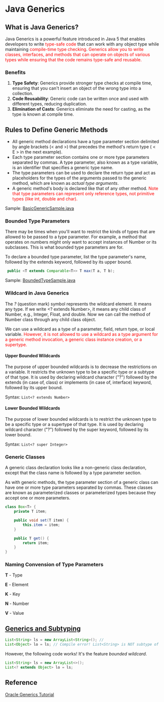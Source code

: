 # Java Generics

## What is Java Generics?
Java Generics is a powerful feature introduced in Java 5 that enables developers to write <span style="color:red;">type-safe code</span> that can work with any object type while maintaining <span style="color:red;">compile-time type checking</span>. <span style="color:red;">Generics allow you to write classes, interfaces, and methods that can operate on objects of various types while ensuring that the code remains type-safe and reusable.</span>

### Benefits
1. **Type Safety**: Generics provide stronger type checks at compile time, ensuring that you can't insert an object of the wrong type into a collection.
2. **Code Reusability**: Generic code can be written once and used with different types, reducing duplication.
3. **Elimination of Casts**: Generics eliminate the need for casting, as the type is known at compile time.

## Rules to Define Generic Methods
* All generic method declarations have a type parameter section delimited by angle brackets (< and >) that precedes the method's return type ( < E > in the next example).
* Each type parameter section contains one or more type parameters separated by commas. A type parameter, also known as a type variable, is an identifier that specifies a generic type name.
* The type parameters can be used to declare the return type and act as placeholders for the types of the arguments passed to the generic method, which are known as *actual type arguments*.
* A generic method's body is declared like that of any other method. <span style="color:red;">Note that type parameters can represent only reference types, not primitive types (like int, double and char).</span>

Sample: [BasicGenericSample.java](./BasicGenericSample.java)

### Bounded Type Parameters
There may be times when you'll want to restrict the kinds of types that are allowed to be passed to a type parameter. For example, a method that operates on numbers might only want to accept instances of Number or its subclasses. This is what bounded type parameters are for.

To declare a bounded type parameter, list the type parameter's name, followed by the extends keyword, followed by its upper bound.
```java
 public <T extends Comparable<T>> T max(T a, T b);
```

Sample: [BoundedTypeSample.java](./BoundedTypeSample.java)

### Wildcard in Java Generics
The *?* (question mark) symbol represents the wildcard element. It means any type. If we write <? extends Number>, it means any child class of Number, e.g., Integer, Float, and double. Now we can call the method of Number class through any child class object.

We can use a wildcard as a type of a parameter, field, return type, or local variable. <span style="color:red;"> However, it is not allowed to use a wildcard as a type argument for a generic method invocation, a generic class instance creation, or a supertype.</span>

#### Upper Bounded Wildcards
The purpose of upper bounded wildcards is to decrease the restrictions on a variable. It restricts the unknown type to be a specific type or a subtype of that type. It is used by declaring wildcard character ("?") followed by the extends (in case of, class) or implements (in case of, interface) keyword, followed by its upper bound.

Syntax: `List<? extends Number>`

#### Lower Bounded Wildcards
The purpose of lower bounded wildcards is to restrict the unknown type to be a specific type or a supertype of that type. It is used by declaring wildcard character ("?") followed by the super keyword, followed by its lower bound.

Syntax: `List<? super Integer>`

### Generic Classes
A generic class declaration looks like a non-generic class declaration, except that the class name is followed by a type parameter section.

As with generic methods, the type parameter section of a generic class can have one or more type parameters separated by commas. These classes are known as parameterized classes or parameterized types because they accept one or more parameters.
```java
class Box<T> {
    private T item;

    public void set(T item) {
        this.item = item;
    }

    public T get() {
        return item;
    }
}
```

### Naming Convension of Type Parameters
**T** - Type

**E** - Element

**K** - Key

**N** - Number

**V** - Value

## [Generics and Subtyping](https://docs.oracle.com/javase/tutorial/extra/generics/subtype.html)
```java
List<String> ls = new ArrayList<String>(); // 
List<Object> lo = ls; // Compile error! List<String> is NOT subtype of List<Object>
```

However, the following code works! It's the feature *bounded wildcard*.
```java
List<String> ls = new ArrayList<>();
List<? extends Object> lo = ls;
```


## Reference
[Oracle Generics Tutorial](https://docs.oracle.com/javase/tutorial/extra/generics/index.html)

